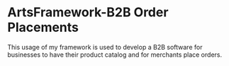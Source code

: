 # ArtsFramework-B2B Order Placements

This usage of my framework is used to develop a B2B software for businesses to have their product catalog and for merchants place orders.
